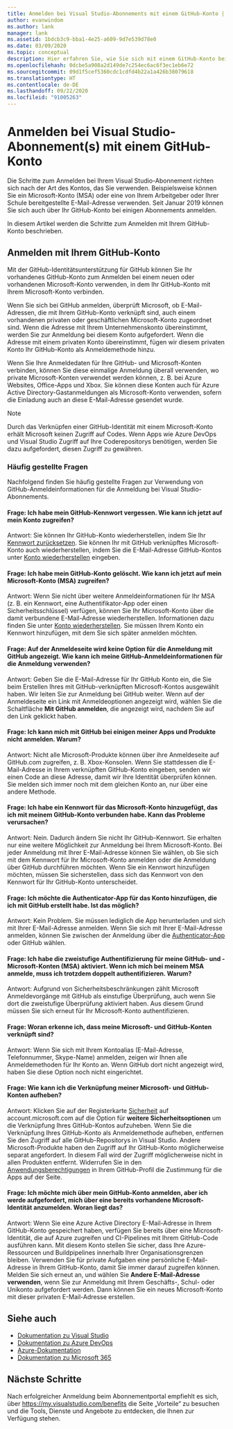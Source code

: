 ```yaml
---
title: Anmelden bei Visual Studio-Abonnements mit einem GitHub-Konto | Microsoft-Dokumentation
author: evanwindom
ms.author: lank
manager: lank
ms.assetid: 1bdcb3c9-bba1-4e25-a609-9d7e539d78e0
ms.date: 03/09/2020
ms.topic: conceptual
description: Hier erfahren Sie, wie Sie sich mit einem GitHub-Konto bei Ihrem/Ihren Visual Studio-Abonnement(s) anmelden.
ms.openlocfilehash: 0dcbe5a908a2d149de7c254ec6ac6f3ec1eb6e72
ms.sourcegitcommit: 09d1f5cef5360cdc1cdfd4b22a1a426b38079618
ms.translationtype: HT
ms.contentlocale: de-DE
ms.lasthandoff: 09/22/2020
ms.locfileid: "91005263"
---
```

# <a name="signing-in-to-visual-studio-subscriptions-with-your-github-account"></a>Anmelden bei Visual Studio-Abonnement(s) mit einem GitHub-Konto 

Die Schritte zum Anmelden bei Ihrem Visual Studio-Abonnement richten sich nach der Art des Kontos, das Sie verwenden. Beispielsweise können Sie ein Microsoft-Konto (MSA) oder eine von Ihrem Arbeitgeber oder Ihrer Schule bereitgestellte E-Mail-Adresse verwenden. Seit Januar 2019 können Sie sich auch über Ihr GitHub-Konto bei einigen Abonnements anmelden. 

In diesem Artikel werden die Schritte zum Anmelden mit Ihrem GitHub-Konto beschrieben.

## <a name="signing-in-with-your-github-account"></a>Anmelden mit Ihrem GitHub-Konto

Mit der GitHub-Identitätsunterstützung für GitHub können Sie Ihr vorhandenes GitHub-Konto zum Anmelden bei einem neuen oder vorhandenen Microsoft-Konto verwenden, in dem Ihr GitHub-Konto mit Ihrem Microsoft-Konto verbinden. 

Wenn Sie sich bei GitHub anmelden, überprüft Microsoft, ob E-Mail-Adressen, die mit Ihrem GitHub-Konto verknüpft sind, auch einem vorhandenen privaten oder geschäftlichen Microsoft-Konto zugeordnet sind. Wenn die Adresse mit Ihrem Unternehmenskonto übereinstimmt, werden Sie zur Anmeldung bei diesem Konto aufgefordert. Wenn die Adresse mit einem privaten Konto übereinstimmt, fügen wir diesem privaten Konto Ihr GitHub-Konto als Anmeldemethode hinzu.

Wenn Sie Ihre Anmeldedaten für Ihre GitHub- und Microsoft-Konten verbinden, können Sie diese einmalige Anmeldung überall verwenden, wo private Microsoft-Konten verwendet werden können, z. B. bei Azure Websites, Office-Apps und Xbox. Sie können diese Konten auch für Azure Active Directory-Gastanmeldungen als Microsoft-Konto verwenden, sofern die Einladung auch an diese E-Mail-Adresse gesendet wurde.

> [!NOTE]
> Durch das Verknüpfen einer GitHub-Identität mit einem Microsoft-Konto erhält Microsoft keinen Zugriff auf Codes. Wenn Apps wie Azure DevOps und Visual Studio Zugriff auf Ihre Coderepositorys benötigen, werden Sie dazu aufgefordert, diesen Zugriff zu gewähren. 

### <a name="frequently-asked-questions"></a>Häufig gestellte Fragen
Nachfolgend finden Sie häufig gestellte Fragen zur Verwendung von GitHub-Anmeldeinformationen für die Anmeldung bei Visual Studio-Abonnements.

#### <a name="q-i-forgot-my-github-password--how-can-i-access-my-account-now"></a>Frage: Ich habe mein GitHub-Kennwort vergessen.  Wie kann ich jetzt auf mein Konto zugreifen?
Antwort:  Sie können Ihr GitHub-Konto wiederherstellen, indem Sie Ihr [Kennwort zurücksetzen](https://github.com/password_reset). Sie können Ihr mit GitHub verknüpftes Microsoft-Konto auch wiederherstellen, indem Sie die E-Mail-Adresse GitHub-Kontos unter [Konto wiederherstellen](https://account.live.com/password/reset) eingeben.

#### <a name="q-i-deleted-my-github-account--how-can-i-access-my-microsoft-account-msa-now"></a>Frage: Ich habe mein GitHub-Konto gelöscht.  Wie kann ich jetzt auf mein Microsoft-Konto (MSA) zugreifen?
Antwort: Wenn Sie nicht über weitere Anmeldeinformationen für Ihr MSA (z. B. ein Kennwort, eine Authentifikator-App oder einen Sicherheitsschlüssel) verfügen, können Sie Ihr Microsoft-Konto über die damit verbundene E-Mail-Adresse wiederherstellen. Informationen dazu finden Sie unter [Konto wiederherstellen](https://account.live.com/password/reset). Sie müssen Ihrem Konto ein Kennwort hinzufügen, mit dem Sie sich später anmelden möchten. 

#### <a name="q-theres-no-sign-in-with-github-option-on-the-sign-in-page--how-can-i-use-my-github-credentials-to-sign-in"></a>Frage: Auf der Anmeldeseite wird keine Option für die Anmeldung mit GitHub angezeigt.  Wie kann ich meine GitHub-Anmeldeinformationen für die Anmeldung verwenden?
Antwort:  Geben Sie die E-Mail-Adresse für Ihr GitHub Konto ein, die Sie beim Erstellen Ihres mit GitHub-verknüpften Microsoft-Kontos ausgewählt haben. Wir leiten Sie zur Anmeldung bei GitHub weiter. Wenn auf der Anmeldeseite ein Link mit Anmeldeoptionen angezeigt wird, wählen Sie die Schaltfläche **Mit GitHub anmelden**, die angezeigt wird, nachdem Sie auf den Link geklickt haben. 

#### <a name="q-i-cant-sign-in-to-some-of-my-apps-and-products-with-github--why"></a>Frage: Ich kann mich mit GitHub bei einigen meiner Apps und Produkte nicht anmelden.  Warum?
Antwort:  Nicht alle Microsoft-Produkte können über ihre Anmeldeseite auf GitHub.com zugreifen, z. B. Xbox-Konsolen. Wenn Sie stattdessen die E-Mail-Adresse in Ihrem verknüpften GitHub-Konto eingeben, senden wir einen Code an diese Adresse, damit wir Ihre Identität überprüfen können. Sie melden sich immer noch mit dem gleichen Konto an, nur über eine andere Methode. 

#### <a name="q--ive-added-a-password-to-the-microsoft-account-i-have-linked-to-my-github-account--will-that-cause-a-problem"></a>Frage:  Ich habe ein Kennwort für das Microsoft-Konto hinzugefügt, das ich mit meinem GitHub-Konto verbunden habe.  Kann das Probleme verursachen?
Antwort:  Nein. Dadurch ändern Sie nicht Ihr GitHub-Kennwort. Sie erhalten nur eine weitere Möglichkeit zur Anmeldung bei Ihrem Microsoft-Konto. Bei jeder Anmeldung mit Ihrer E-Mail-Adresse können Sie wählen, ob Sie sich mit dem Kennwort für Ihr Microsoft-Konto anmelden oder die Anmeldung über GitHub durchführen möchten. Wenn Sie ein Kennwort hinzufügen möchten, müssen Sie sicherstellen, dass sich das Kennwort von den Kennwort für Ihr GitHub-Konto unterscheidet.

#### <a name="q-i-want-to-add-the-authenticator-app-to-the-account-i-created-using-github--can-i-do-that"></a>Frage: Ich möchte die Authenticator-App für das Konto hinzufügen, die ich mit GitHub erstellt habe.  Ist das möglich?
Antwort:  Kein Problem. Sie müssen lediglich die App herunterladen und sich mit Ihrer E-Mail-Adresse anmelden. Wenn Sie sich mit Ihrer E-Mail-Adresse anmelden, können Sie zwischen der Anmeldung über die [Authenticator-App](https://www.microsoft.com/p/microsoft-authenticator/9nblgggzmcj6) oder GitHub wählen.

#### <a name="q-ive-enabled-two-factor-authentication-on-both-my-github-and-microsoft-accounts-msa-but-when-i-sign-in-to-my-msa-im-still-asked-to-authenticate-twice--why"></a>Frage: Ich habe die zweistufige Authentifizierung für meine GitHub- und -Microsoft-Konten (MSA) aktiviert. Wenn ich mich bei meinem MSA anmelde, muss ich trotzdem doppelt authentifizieren.  Warum?
Antwort: Aufgrund von Sicherheitsbeschränkungen zählt Microsoft Anmeldevorgänge mit GitHub als einstufige Überprüfung, auch wenn Sie dort die zweistufige Überprüfung aktiviert haben. Aus diesem Grund müssen Sie sich erneut für Ihr Microsoft-Konto authentifizieren. 

#### <a name="q--how-can-i-tell-if-my-microsoft-account-and-github-accounts-are-linked"></a>Frage:  Woran erkenne ich, dass meine Microsoft- und GitHub-Konten verknüpft sind?
Antwort:  Wenn Sie sich mit Ihrem Kontoalias (E-Mail-Adresse, Telefonnummer, Skype-Name) anmelden, zeigen wir Ihnen alle Anmeldemethoden für Ihr Konto an. Wenn GitHub dort nicht angezeigt wird, haben Sie diese Option noch nicht eingerichtet.

#### <a name="q--how-can-i-unlink-my-microsoft-and-github-accounts"></a>Frage:  Wie kann ich die Verknüpfung meiner Microsoft- und GitHub-Konten aufheben? 
Antwort:  Klicken Sie auf der Registerkarte [Sicherheit](https://account.microsoft.com/security) auf account.microsoft.com auf die Option für **weitere Sicherheitsoptionen** um die Verknüpfung Ihres GitHub-Kontos aufzuheben. Wenn Sie die Verknüpfung Ihres GitHub-Konto als Anmeldemethode aufheben, entfernen Sie den Zugriff auf alle GitHub-Repositorys in Visual Studio. Andere Microsoft-Produkte haben den Zugriff auf Ihr GitHub-Konto möglicherweise separat angefordert. In diesem Fall wird der Zugriff möglicherweise nicht in allen Produkten entfernt. Widerrufen Sie in den [Anwendungsberechtigungen](https://github.com/settings/applications) in Ihrem GitHub-Profil die Zustimmung für die Apps auf der Seite.

#### <a name="q--i-try-to-use-my-github-account-to-sign-in-but-im-prompted-that-i-already-have-a-microsoft-identity-that-i-should-use-instead--whats-happening"></a>Frage:  Ich möchte mich über mein GitHub-Konto anmelden, aber ich werde aufgefordert, mich über eine bereits vorhandene Microsoft-Identität anzumelden.  Woran liegt das?
Antwort:  Wenn Sie eine Azure Active Directory E-Mail-Adresse in Ihrem GitHub-Konto gespeichert haben, verfügen Sie bereits über eine Microsoft-Identität, die auf Azure zugreifen und CI-Pipelines mit Ihrem GitHub-Code ausführen kann. Mit diesem Konto stellen Sie sicher, dass Ihre Azure-Ressourcen und Buildpipelines innerhalb Ihrer Organisationsgrenzen bleiben. Verwenden Sie für private Aufgaben eine persönliche E-Mail-Adresse in Ihrem GitHub-Konto, damit Sie immer darauf zugreifen können. Melden Sie sich erneut an, und wählen Sie **Andere E-Mail-Adresse verwenden**, wenn Sie zur Anmeldung mit Ihrem Geschäfts-, Schul- oder Unikonto aufgefordert werden. Dann können Sie ein neues Microsoft-Konto mit dieser privaten E-Mail-Adresse erstellen.

## <a name="see-also"></a>Siehe auch
- [Dokumentation zu Visual Studio](/visualstudio/)
- [Dokumentation zu Azure DevOps](/azure/devops/)
- [Azure-Dokumentation](/azure/)
- [Dokumentation zu Microsoft 365](/microsoft-365/)

## <a name="next-steps"></a>Nächste Schritte
Nach erfolgreicher Anmeldung beim Abonnementportal empfiehlt es sich, über https://my.visualstudio.com/benefits die Seite „Vorteile“ zu besuchen und die Tools, Dienste und Angebote zu entdecken, die Ihnen zur Verfügung stehen.